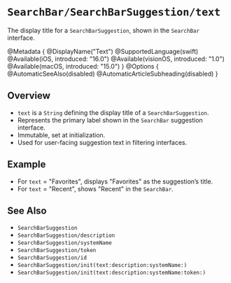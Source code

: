 # ``SearchBar/SearchBarSuggestion/text``

The display title for a `SearchBarSuggestion`, shown in the `SearchBar` interface.

@Metadata {
    @DisplayName("Text")
    @SupportedLanguage(swift)
    @Available(iOS, introduced: "16.0")
    @Available(visionOS, introduced: "1.0")
    @Available(macOS, introduced: "15.0")
}
@Options {
    @AutomaticSeeAlso(disabled)
    @AutomaticArticleSubheading(disabled)
}

## Overview

- `text` is a `String` defining the display title of a `SearchBarSuggestion`.
- Represents the primary label shown in the `SearchBar` suggestion interface.
- Immutable, set at initialization.
- Used for user-facing suggestion text in filtering interfaces.

## Example

- For `text` = "Favorites", displays "Favorites" as the suggestion’s title.
- For `text` = "Recent", shows "Recent" in the `SearchBar`.

## See Also

- ``SearchBarSuggestion``
- ``SearchBarSuggestion/description``
- ``SearchBarSuggestion/systemName``
- ``SearchBarSuggestion/token``
- ``SearchBarSuggestion/id``
- ``SearchBarSuggestion/init(text:description:systemName:)``
- ``SearchBarSuggestion/init(text:description:systemName:token:)``
